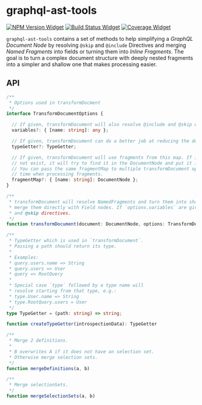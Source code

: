 # graphql-ast-tools

[![NPM Version Widget]][npm version]
[![Build Status Widget]][build status]
[![Coverage Widget]][coverage]

`graphql-ast-tools` contains a set of methods to help simplifying a _GraphQL Document Node_ by resolving `@skip` and `@include` Directives and merging _Named Fragments_ into fields or turning them into _Inline Fragments_. The goal is to turn a complex document structure with deeply nested fragments into a simpler and shallow one that makes processing easier.

## API

```ts
/**
 * Options used in transformDocment
 */
interface TransformDocumentOptions {

  // If given, transformDocument will also resolve @include and @skip directives.
  variables?: { [name: string]: any };

  // If given, transformDocument can do a better job at reducing the document.
  typeGetter?: TypeGetter;

  // If given, transformDocument will use fragments from this map. If it does
  // not exist, it will try to find it in the DocumentNode and put it into the map.
  // You can pass the same fragmentMap to multiple transformDocument operations to transform
  // time when processing fragments.
  fragmentMap?: { [name: string]: DocumentNode };
}

/**
 * transformDocument will resolve NamedFragments and turn them into shallow InlineFragments or if possible
 * merge them directly with Field nodes. If `options.variables` are given it also resolves @include
 * and @skip directives.
 */
function transformDocument(document: DocumentNode, options: TransformDocumentOptions = {}): DocumentNode
```

```ts
/**
 * TypeGetter which is used in `transformDocument`.
 * Passing a path should return its type.
 *
 * Examples:
 * query.users.name => String
 * query.users => User
 * query => RootQuery
 *
 * Special case `type` followed by a type name will
 * resolve starting from that type, e.g.:
 * type.User.name => String
 * type.RootQuery.users = User
 */
type TypeGetter = (path: string) => string;

function createTypeGetter(introspectionData): TypeGetter
```

```ts
/**
 * Merge 2 definitions.
 *
 * B overwrites A if it does not have an selection set.
 * Otherwise merge selection sets.
 */
function mergeDefinitions(a, b)

/**
 * Merge selectionSets.
 */
function mergeSelectionSets(a, b)
```

[npm version]: https://www.npmjs.com/package/graphql-ast-tools

[npm version widget]: https://img.shields.io/npm/v/graphql-ast-tools.svg

[build status]: https://circleci.com/gh/coralproject/graphql-ast-tools

[build status widget]: https://img.shields.io/circleci/project/github/coralproject/graphql-ast-tools.svg

[coverage]: https://codecov.io/gh/coralproject/graphql-ast-tools

[coverage widget]: https://codecov.io/gh/coralproject/graphql-ast-tools/branch/master/graph/badge.svg

